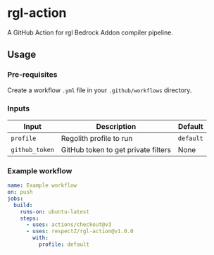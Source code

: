 # rgl-action

A GitHub Action for rgl Bedrock Addon compiler pipeline.

## Usage

### Pre-requisites

Create a workflow `.yml` file in your `.github/workflows` directory.

### Inputs

| Input          | Description                         | Default   |
| -------------- | ----------------------------------- | --------- |
| `profile`      | Regolith profile to run             | `default` |
| `github_token` | GitHub token to get private filters | None      |

### Example workflow

```yml
name: Example workflow
on: push
jobs:
  build:
    runs-on: ubuntu-latest
    steps:
      - uses: actions/checkout@v3
      - uses: respectZ/rgl-action@v1.0.0
        with:
          profile: default
```